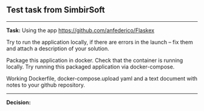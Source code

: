 ## Test task from SimbirSoft

----
**Task:** Using the app https://github.com/anfederico/Flaskex

Try to run the application locally, if there are errors in the launch –
fix them and attach a description of your solution.

Package this application in docker. Check that the container is running
locally. Try running this packaged application via
docker-compose.

Working Dockerfile, docker-compose.upload yaml and a text document with notes
to your github repository.

---
**Decision:** 

